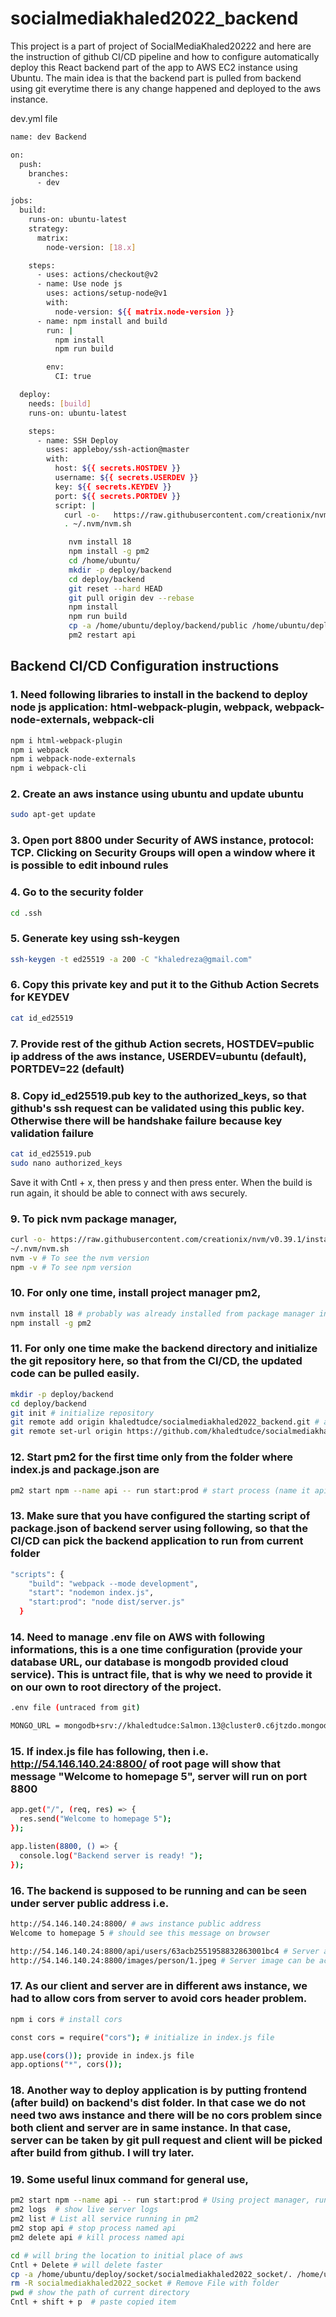 # socialmediakhaled2022_backend

This project is a part of project of SocialMediaKhaled20222 and here are the instruction of github CI/CD pipeline and how to configure automatically deploy this React backend part of the app to AWS EC2 instance using Ubuntu. The main idea is that the backend part is pulled from backend using git everytime there is any change happened and deployed to the aws instance. 

dev.yml file
```sh
name: dev Backend

on:
  push:
    branches:
      - dev

jobs:
  build:
    runs-on: ubuntu-latest
    strategy:
      matrix:
        node-version: [18.x]

    steps:
      - uses: actions/checkout@v2
      - name: Use node js
        uses: actions/setup-node@v1
        with:
          node-version: ${{ matrix.node-version }}
      - name: npm install and build
        run: |
          npm install
          npm run build

        env:
          CI: true

  deploy:
    needs: [build]
    runs-on: ubuntu-latest

    steps:
      - name: SSH Deploy
        uses: appleboy/ssh-action@master
        with:
          host: ${{ secrets.HOSTDEV }}
          username: ${{ secrets.USERDEV }}
          key: ${{ secrets.KEYDEV }}
          port: ${{ secrets.PORTDEV }}
          script: |
            curl -o-   https://raw.githubusercontent.com/creationix/nvm/v0.39.1/install.sh | bash
            . ~/.nvm/nvm.sh

             nvm install 18
             npm install -g pm2
             cd /home/ubuntu/
             mkdir -p deploy/backend 
             cd deploy/backend
             git reset --hard HEAD
             git pull origin dev --rebase
             npm install
             npm run build
             cp -a /home/ubuntu/deploy/backend/public /home/ubuntu/deploy/backend/dist/
             pm2 restart api
```

## Backend CI/CD Configuration instructions

### 1. Need following libraries to install in the backend to deploy node js application: html-webpack-plugin, webpack, webpack-node-externals, webpack-cli
```sh
npm i html-webpack-plugin
npm i webpack
npm i webpack-node-externals
npm i webpack-cli
```

### 2. Create an aws instance using ubuntu and update ubuntu
```sh
sudo apt-get update
```

### 3. Open port 8800 under Security of AWS instance, protocol: TCP. Clicking on Security Groups will open a window where it is possible to edit inbound rules

### 4. Go to the security folder 
```sh
cd .ssh
```

### 5. Generate key using ssh-keygen
```sh
ssh-keygen -t ed25519 -a 200 -C "khaledreza@gmail.com" 
```

### 6. Copy this private key and put it to the Github Action Secrets for KEYDEV
```sh
cat id_ed25519
```

### 7. Provide rest of the github Action secrets, HOSTDEV=public ip address of the aws instance, USERDEV=ubuntu (default), PORTDEV=22 (default)

### 8. Copy id_ed25519.pub key to the authorized_keys, so that github's ssh request can be validated using this public key. Otherwise there will be handshake failure because key validation failure
```sh
cat id_ed25519.pub
sudo nano authorized_keys
```
Save it with Cntl + x, then press y and then press enter. When the build is run again, it should be able to connect with aws securely. 

### 9. To pick nvm package manager,
```sh
curl -o- https://raw.githubusercontent.com/creationix/nvm/v0.39.1/install.sh | bash
~/.nvm/nvm.sh
nvm -v # To see the nvm version
npm -v # To see npm version
```

### 10. For only one time, install project manager pm2, 
```sh
nvm install 18 # probably was already installed from package manager installer
npm install -g pm2  
```

### 11. For only one time make the backend directory and initialize the git repository here, so that from the CI/CD, the updated code can be pulled easily. 
```sh
mkdir -p deploy/backend 
cd deploy/backend
git init # initialize repository
git remote add origin khaledtudce/socialmediakhaled2022_backend.git # add remote repository origin
git remote set-url origin https://github.com/khaledtudce/socialmediakhaled2022_backend.git # give access right
```

### 12. Start pm2 for the first time only from the folder where index.js and package.json are
```sh
pm2 start npm --name api -- run start:prod # start process (name it api) from current directory start:prod from package.json
```

### 13. Make sure that you have configured the starting script of package.json of backend server using following, so that the CI/CD can pick the backend application to run from current folder
```sh
"scripts": {
    "build": "webpack --mode development",
    "start": "nodemon index.js",
    "start:prod": "node dist/server.js"
  }
```

### 14. Need to manage .env file on AWS with following informations, this is a one time configuration (provide your database URL, our database is mongodb provided cloud service). This is untract file, that is why we need to provide it on our own to root directory of the project. 
```sh
.env file (untraced from git)

MONGO_URL = mongodb+srv://khaledtudce:Salmon.13@cluster0.c6jtzdo.mongodb.net/socialmediakhaled?retryWrites=true&w=majority
```

### 15. If index.js file has following, then i.e. http://54.146.140.24:8800/ of root page will show that message "Welcome to homepage 5", server will run on port 8800
```sh
app.get("/", (req, res) => {
  res.send("Welcome to homepage 5");
});

app.listen(8800, () => {
  console.log("Backend server is ready! ");
});
```

### 16. The backend is supposed to be running and can be seen under server public address i.e. 
```sh
http://54.146.140.24:8800/ # aws instance public address
Welcome to homepage 5 # should see this message on browser

http://54.146.140.24:8800/api/users/63acb2551958832863001bc4 # Server api can be accessed by this link
http://54.146.140.24:8800/images/person/1.jpeg # Server image can be accessed by this link
```

### 17. As our client and server are in different aws instance, we had to allow cors from server to avoid cors header problem.
```sh
npm i cors # install cors

const cors = require("cors"); # initialize in index.js file 

app.use(cors()); provide in index.js file 
app.options("*", cors());
```

### 18. Another way to deploy application is by putting frontend (after build) on backend's dist folder. In that case we do not need two aws instance and there will be no cors problem since both client and server are in same instance. In that case, server can be taken by git pull request and client will be picked after build from github. I will try later.

### 19. Some useful linux command for general use,

```sh
pm2 start npm --name api -- run start:prod # Using project manager, run process from the current folder described in start:prod and name it api
pm2 logs  # show live server logs
pm2 list # List all service running in pm2
pm2 stop api # stop process named api
pm2 delete api # kill process named api

cd # will bring the location to initial place of aws
Cntl + Delete # will delete faster
cp -a /home/ubuntu/deploy/socket/socialmediakhaled2022_socket/. /home/ubuntu/deploy/socket/ # Copy all files of a folder to another file
rm -R socialmediakhaled2022_socket # Remove File with folder 
pwd # show the path of current directory
Cntl + shift + p  # paste copied item
```
